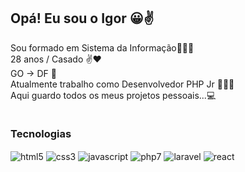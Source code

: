## Opá! Eu sou o Igor 😀✌️
Sou formado em Sistema da Informação👨🏻‍🎓<br/>
28 anos / Casado ✌️❤️ <br/>
GO -> DF 📍<br/>
Atualmente trabalho como Desenvolvedor PHP Jr 👨🏻‍💻<br/>
Aqui guardo todos os meus projetos pessoais...💻<br/>
<div style="display: inline-block;">
        <h3>Tecnologias</h3>
        <img align="center" alt="html5" src="https://img.shields.io/badge/HTML5-E34F26?style=for-the-badge&logo=html5&logoColor=white" />
        <img align="center" alt="css3" src="https://img.shields.io/badge/CSS3-1572B6?style=for-the-badge&logo=css3&logoColor=white" />
        <img align="center" alt="javascript" src="https://img.shields.io/badge/JavaScript-F7DF1E?style=for-the-badge&logo=javascript&logoColor=black" />
        <img align="center" alt="php7" src="https://img.shields.io/badge/PHP-777BB4?style=for-the-badge&logo=php&logoColor=white" />
        <img align="center" alt="laravel" src="https://img.shields.io/badge/Laravel-FF2D20?style=for-the-badge&logo=laravel&logoColor=white" />
        <img align="center" alt="react" src="https://img.shields.io/badge/React-20232A?style=for-the-badge&logo=react&logoColor=61DAFB" />
</div><br/>
<!-- <h3>Contatos:</h3>
[![Whatsapp](https://img.shields.io/badge/WhatsApp-25D366?style=for-the-badge&logo=whatsapp&logoColor=white)](https://api.whatsapp.com/send?phone=5561995978558&text=Ol%C3%A1.%20vi%20seu%20repositorio%20no%20github.)
[![Instagram](https://img.shields.io/badge/Instagram-E4405F?style=for-the-badge&logo=instagram&logoColor=white)](https://instagram.com/igoor_goomes?igshid=ZmZhODViOGI=) -->


<!-- <div style="display: inline-block;">
        Jogos <br/>
        </div> -->
<!-- ![igoor-goomes GitHub stats](https://github-readme-stats.vercel.app/api?username=igoor-goomes&show_icons=true&theme=solarized-dark) -->
